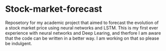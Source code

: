 # Stock-market-forecast 
Reposetory for my academic project that aimed to forecast the evolution of a stock market price using neural networks and LSTM.
This is my first ever experience with neural networks and Deep Learing, and therfore I am aware that the code can be written in a better way. I am working on that so please be indulgent.
